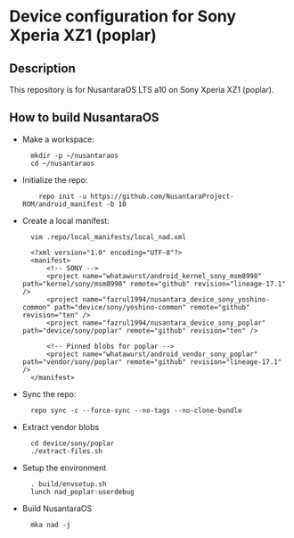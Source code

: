 Device configuration for Sony Xperia XZ1 (poplar)
========================================================

Description
-----------

This repository is for NusantaraOS LTS a10 on Sony Xperia XZ1 (poplar).

How to build NusantaraOS
----------------------

* Make a workspace:

        mkdir -p ~/nusantaraos
        cd ~/nusantaraos

* Initialize the repo:

          repo init -u https://github.com/NusantaraProject-ROM/android_manifest -b 10

* Create a local manifest:

        vim .repo/local_manifests/local_nad.xml

        <?xml version="1.0" encoding="UTF-8"?>
        <manifest>
            <!-- SONY -->
            <project name="whatawurst/android_kernel_sony_msm8998" path="kernel/sony/msm8998" remote="github" revision="lineage-17.1" />
            <project name="fazrul1994/nusantara_device_sony_yoshino-common" path="device/sony/yoshino-common" remote="github" revision="ten" />
            <project name="fazrul1994/nusantara_device_sony_poplar" path="device/sony/poplar" remote="github" revision="ten" />

            <!-- Pinned blobs for poplar -->
            <project name="whatawurst/android_vendor_sony_poplar" path="vendor/sony/poplar" remote="github" revision="lineage-17.1" />
        </manifest>

* Sync the repo:

        repo sync -c --force-sync --no-tags --no-clone-bundle

* Extract vendor blobs

        cd device/sony/poplar
        ./extract-files.sh

* Setup the environment

        . build/envsetup.sh
        lunch nad_poplar-userdebug

* Build NusantaraOS

        mka nad -j
